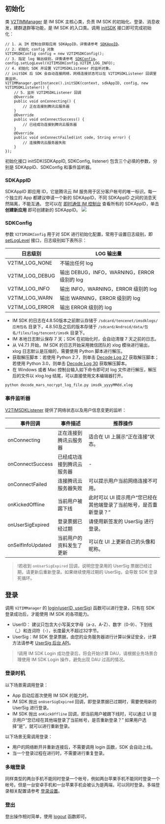 
## 初始化
类 [V2TIMManager](https://im.sdk.qcloud.com/doc/zh-cn/classcom_1_1tencent_1_1imsdk_1_1v2_1_1V2TIMManager.html) 是 IM SDK 主核心类，负责 IM SDK 的初始化、登录、消息收发，建群退群等功能，是 IM SDK 的入口类。调用 [initSDK](https://im.sdk.qcloud.com/doc/zh-cn/classcom_1_1tencent_1_1imsdk_1_1v2_1_1V2TIMManager.html#ac905c315726b517ba62421471bbecf56) 接口即可完成初始化：

<pre><code><span class="hljs-comment">// 1. 从 IM 控制台获取应用 SDKAppID，详情请参考 <a href="#SDKAppID">SDKAppID</a>。</span>
<span class="hljs-comment">// 2. 初始化 config 对象</span>
V2TIMSDKConfig config = <span class="hljs-keyword">new</span> V2TIMSDKConfig();
<span class="hljs-comment">// 3. 指定 log 输出级别，详情请参考 <a href="#SDKConfig">SDKConfig</a>。</span>
config.setLogLevel(V2TIMSDKConfig.V2TIM_LOG_INFO);
<span class="hljs-comment">// 4. 初始化 SDK 并设置 V2TIMSDKListener 的监听对象。</span>
<span class="hljs-comment">// initSDK 后 SDK 会自动连接网络，网络连接状态可以在 V2TIMSDKListener 回调里面监听。</span>
V2TIMManager.getInstance().initSDK(context, sdkAppID, config, <span class="hljs-keyword">new</span> V2TIMSDKListener() {
    <span class="hljs-comment">// 5. 监听 V2TIMSDKListener 回调</span>
    <span class="hljs-meta">@Override</span>
    <span class="hljs-function"><span class="hljs-keyword">public</span> <span class="hljs-keyword">void</span> <span class="hljs-title">onConnecting</span><span class="hljs-params">()</span> </span>{
        <span class="hljs-comment">// 正在连接到腾讯云服务器</span>
    }
    <span class="hljs-meta">@Override</span>
    <span class="hljs-function"><span class="hljs-keyword">public</span> <span class="hljs-keyword">void</span> <span class="hljs-title">onConnectSuccess</span><span class="hljs-params">()</span> </span>{
        <span class="hljs-comment">// 已经成功连接到腾讯云服务器</span>
    }
    <span class="hljs-meta">@Override</span>
    <span class="hljs-function"><span class="hljs-keyword">public</span> <span class="hljs-keyword">void</span> <span class="hljs-title">onConnectFailed</span><span class="hljs-params">(<span class="hljs-keyword">int</span> code, String error)</span> </span>{
        <span class="hljs-comment">// 连接腾讯云服务器失败</span>
    }
});</code></pre>

初始化接口 initSDK(SDKAppID, SDKConfig, listener) 包含三个必填的参数，分别是 SDKAppID、SDKConfig 和事件监听器。

[](id:SDKAppID)
### SDKAppID
SDKAppID 即应用 ID，它是腾讯云 IM 服务用于区分客户帐号的唯一标识。每一个独立的 App 都建议申请一个新的 SDKAppID，不同 SDKAppID 之间的消息天然隔离，不能互通。
您可以在 [即时通信 IM 控制台](https://console.cloud.tencent.com/im) 查看所有的 SDKAppID，单击 **创建新应用** 即可创建新的 SDKAppID。
![](https://qcloudimg.tencent-cloud.cn/raw/d7f4bacfc440fe50cec41a48030a9928.png)

[](id:SDKConfig)
### SDKConfig
参数 `V2TIMSDKConfig` 用于对 SDK 进行初始化配置，常用于设置日志级别，即 [setLogLevel](https://im.sdk.qcloud.com/doc/zh-cn/classcom_1_1tencent_1_1imsdk_1_1v2_1_1V2TIMSDKConfig.html#a033c4e90397236427f3dd65038df8033) 接口，日志级别如下表所示：

| 日志级别 | LOG 输出量 |
|---------|---------|
| V2TIM_LOG_NONE | 不输出任何 log | 
| V2TIM_LOG_DEBUG | 输出 DEBUG，INFO，WARNING，ERROR 级别的 log | 
| V2TIM_LOG_INFO | 输出 INFO，WARNING，ERROR 级别的 log | 
| V2TIM_LOG_WARN | 输出 WARNING，ERROR 级别的 log | 
| V2TIM_LOG_ERROR | 输出 ERROR 级别的 log | 

- IM SDK 的日志在4.8.50版本之前默认存储于 `/sdcard/tencenet/imsdklogs/应用包名` 目录下，4.8.50及之后的版本存储于 `/sdcard/Android/data/包名/files/log/tencent/imsdk` 目录下。
- IM 本地日志默认保存 7 天；SDK 在初始化时，会自动清理 7 天之前的日志。
- 从 V4.7.1 开始，IM SDK 的日志开始采用微信团队的 xlog 模块进行输出，xlog 日志默认是压缩的，需要使用 Python 脚本进行解压。
 - 获取解压脚本：若使用 Python 2.7，则单击 [Decode Log 27](https://imsdk-1252463788.cos.ap-guangzhou.myqcloud.com/tools/xlog_decoder_python27.py) 获取解压脚本；若使用 Python 3.0，则单击 [Decode Log 30](https://imsdk-1252463788.cos.ap-guangzhou.myqcloud.com/tools/xlog_decoder_python30.py) 获取解压脚本。
 - 在 Windows 或者 Mac 控制台输入如下命令即可对 log 文件进行解压，解压后的文件以 xlog.log 结尾，可以直接使用文本编辑器打开。
```
python decode_mars_nocrypt_log_file.py imsdk_yyyyMMdd.xlog
```

### 事件监听器
[V2TIMSDKListener](https://im.sdk.qcloud.com/doc/zh-cn/classcom_1_1tencent_1_1imsdk_1_1v2_1_1V2TIMSDKListener.html) 提供了网络状态以及用户信息变更的监听：

| 事件回调 | 事件描述 | 推荐操作 |
|---------|---------|---------|
| onConnecting | 正在连接到腾讯云服务器 | 适合在 UI 上展示“正在连接”状态。 |
| onConnectSuccess | 已经成功连接到腾讯云服务器 | - |
| onConnectFailed | 连接腾讯云服务器失败 | 可以提示用户当前网络连接不可用。 |
| onKickedOffline | 当前用户被踢下线 | 此时可以 UI 提示用户“您已经在其他端登录了当前帐号，是否重新登录？” |
| onUserSigExpired | 登录票据已经过期 | 请使用新签发的 UserSig 进行登录。  |
| onSelfInfoUpdated | 当前用户的资料发生了更新 | 可以在 UI 上更新自己的头像和昵称。 |

>!若收到 `onUserSigExpired` 回调，说明您登录用的 UserSig 票据已经过期，请更新后重新登录。如果继续使用过期的 UserSig，会导致 SDK 登录死循环。

## 登录

调用 `V2TIMManager` 的 [login(userID, userSig)](https://imsdk-1252463788.cos.ap-guangzhou.myqcloud.com/IM_DOC/v2tmp/classcom_1_1tencent_1_1imsdk_1_1v2_1_1V2TIMManager.html#a73fc0e14c5f2f5fc06a80081479fb416) 函数可以进行登录，只有在 SDK 登录成功后，才能使用 IM SDK 的各项能力。

- UserID： 建议只包含大小写英文字母（a-z、A-Z）、数字（0-9）、下划线（_）和连词符（-），长度最大不超过32字节。
- UserSig：IM SDK 登录票据，由您的业务服务器进行计算以保证安全，计算方法请参考 [UserSig 后台 API](https://cloud.tencent.com/document/product/269/32688)。
>!调用 IM SDK Login 成功登录后，将会开始计算 DAU，请根据业务场景合理使用 IM SDK Login 操作，避免出现 DAU 过高的情况。
### 登录时机
以下场景需调用登录：
- App 启动后首次使用 IM SDK 的能力时。
- IM SDK 抛出 `onUserSigExpired` 回调，即登录票据已过期时，需要使用新的 UserSig 进行登录。
- IM SDK 抛出 `onKickOffline` 回调，即当前用户被踢下线时，可以通过 UI 提示用户“您已经在其他端登录了当前帐号，是否重新登录？” 如果用户选择“是”，就可以进行重新登录。

以下场景无需调用登录：
- 用户的网络断开并重新连接后，不需要调用 login 函数，SDK 会自动上线。
- 当一个登录过程在进行时，不需要进行重复登录。

### 多端登录
同样类型的两台手机不能同时登录一个帐号，例如两台苹果手机不能同时登录一个帐号。但是一台安卓手机和一台苹果手机会被认为是两端，可以同时登录。多端登录相关配置请参考 [登录设置](https://cloud.tencent.com/document/product/269/38656#.E7.99.BB.E5.BD.95.E8.AE.BE.E7.BD.AE)。

### 登出
登出操作相对简单，使用 [logout](https://im.sdk.qcloud.com/doc/zh-cn/classcom_1_1tencent_1_1imsdk_1_1v2_1_1V2TIMManager.html#a0398924fa1b62a8f5cc9b51673273b48) 函数即可。
